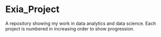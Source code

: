 # Exia_Project
A repository showing my work in data analytics and data science.
Each project is numbered in increasing order to show progression. 
